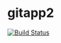 # gitapp2
[![Build Status](https://dev.azure.com/user477047/Agile-process/_apis/build/status%2FDevopsproject4770.gitapp2?branchName=master)](https://dev.azure.com/user477047/Agile-process/_build/latest?definitionId=8&branchName=master)
